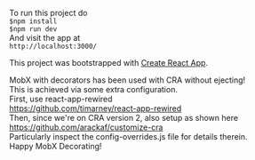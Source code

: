 To run this project do  
`$npm install`  
`$npm run dev`  
And visit the app at  
`http://localhost:3000/`


This project was bootstrapped with [Create React App](https://github.com/facebook/create-react-app).

MobX with decorators has been used with CRA without ejecting!  
This is achieved via some extra configuration.  
First, use react-app-rewired  
https://github.com/timarney/react-app-rewired  
Then, since we're on CRA version 2, also setup as shown here  
https://github.com/arackaf/customize-cra  
Particularly inspect the config-overrides.js file for details therein.  
Happy MobX Decorating!  

